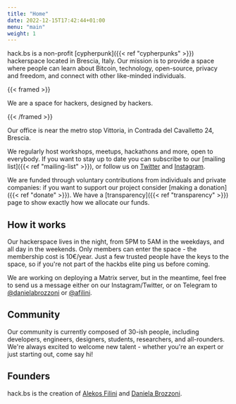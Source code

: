 ```yaml
---
title: "Home"
date: 2022-12-15T17:42:44+01:00
menu: "main"
weight: 1
---
```



hack.bs is a non-profit [cypherpunk]({{< ref "cypherpunks" >}}) hackerspace located in Brescia, Italy. Our mission is to provide a space where people can learn about Bitcoin, technology, open-source, privacy and freedom, and connect with other like-minded individuals.

{{< framed >}}

We are a space for hackers, designed by hackers.

{{< /framed >}}

Our office is near the metro stop Vittoria, in Contrada del Cavalletto 24, Brescia.

We regularly host workshops, meetups, hackathons and more, open to everybody. If you want to stay up to date you can subscribe to our [mailing list]({{< ref "mailing-list" >}}), or follow us on [Twitter](https://twitter.com/h4ckbs) and [Instagram](https://instagram.com/h4ckbs).

We are funded through voluntary contributions from individuals and private companies: if you want to support our project consider [making a donation]({{< ref "donate" >}}).
We have a [transparency]({{< ref "transparency" >}}) page to show exactly how we allocate our funds.

## How it works

Our hackerspace lives in the night, from 5PM to 5AM in the weekdays, and all day in the weekends. Only members can enter the space - the membership cost is 10€/year. Just a few trusted people have the keys to the space, so if you're not part of the hackbs elite ping us before coming.

We are working on deploying a Matrix server, but in the meantime, feel free to send us a message either on our Instagram/Twitter, or on Telegram to [@danielabrozzoni](t.me/danielabrozzoni) or [@afilini](t.me/afilini).

## Community

Our community is currently composed of 30-ish people, including developers, engineers, designers, students, researchers, and all-rounders. We're always excited to welcome new talent - whether you're an expert or just starting out, come say hi!

## Founders

hack.bs is the creation of [Alekos Filini](https://twitter.com/afilini) and [Daniela Brozzoni](https://twitter.com/danielabrozzoni).
